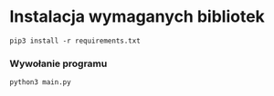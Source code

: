 # Instalacja wymaganych bibliotek
```
pip3 install -r requirements.txt
```

### Wywołanie programu
```
python3 main.py
```


